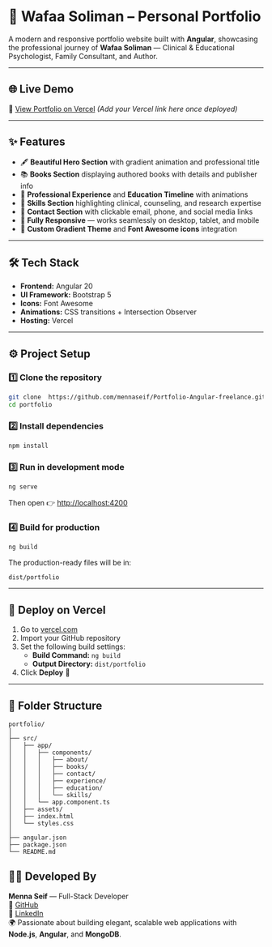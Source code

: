 # 🧠 Wafaa Soliman – Personal Portfolio

A modern and responsive portfolio website built with **Angular**, showcasing the professional journey of **Wafaa Soliman** — Clinical & Educational Psychologist, Family Consultant, and Author.

---

## 🌐 Live Demo
🔗 [View Portfolio on Vercel](#) *(Add your Vercel link here once deployed)*

---

## ✨ Features
- 🖋️ **Beautiful Hero Section** with gradient animation and professional title  
- 📚 **Books Section** displaying authored books with details and publisher info  
- 💼 **Professional Experience** and **Education Timeline** with animations  
- 🧩 **Skills Section** highlighting clinical, counseling, and research expertise  
- 💌 **Contact Section** with clickable email, phone, and social media links  
- 📱 **Fully Responsive** — works seamlessly on desktop, tablet, and mobile  
- 🎨 **Custom Gradient Theme** and **Font Awesome icons** integration  

---

## 🛠️ Tech Stack
- **Frontend:** Angular 20  
- **UI Framework:** Bootstrap 5  
- **Icons:** Font Awesome  
- **Animations:** CSS transitions + Intersection Observer  
- **Hosting:** Vercel  

---

## ⚙️ Project Setup

### 1️⃣ Clone the repository
```bash
git clone  https://github.com/mennaseif/Portfolio-Angular-freelance.git
cd portfolio
```

### 2️⃣ Install dependencies
```bash
npm install
```

### 3️⃣ Run in development mode
```bash
ng serve
```
Then open 👉 [http://localhost:4200](http://localhost:4200)

### 4️⃣ Build for production
```bash
ng build
```
The production-ready files will be in:
```
dist/portfolio
```

---

## 🚀 Deploy on Vercel
1. Go to [vercel.com](https://vercel.com)  
2. Import your GitHub repository  
3. Set the following build settings:  
   - **Build Command:** `ng build`  
   - **Output Directory:** `dist/portfolio`  
4. Click **Deploy** 🎉

---

## 📂 Folder Structure
```
portfolio/
│
├── src/
│   ├── app/
│   │   ├── components/
│   │   │   ├── about/
│   │   │   ├── books/
│   │   │   ├── contact/
│   │   │   ├── experience/
│   │   │   ├── education/
│   │   │   └── skills/
│   │   └── app.component.ts
│   ├── assets/
│   ├── index.html
│   └── styles.css
│
├── angular.json
├── package.json
└── README.md
```

## 👩‍💻 Developed By
**Menna Seif** — Full-Stack Developer  
📂 [GitHub](https://github.com/mennaseif)  
💼 [LinkedIn](https://www.linkedin.com/in/menna-seif/)  
🌍 Passionate about building elegant, scalable web applications with **Node.js**, **Angular**, and **MongoDB**.
